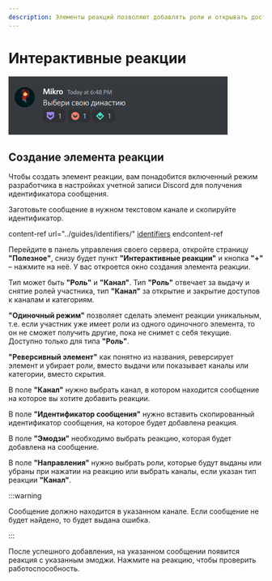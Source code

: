 ```yaml
---
description: Элементы реакций позволяют добавлять роли и открывать доступы к категориям, текстовым и голосовым каналам при нажатии на реакцию под сообщением
---
```


# Интерактивные реакции

![Демонстрация](../../static/.gitbook/assets/Discord_TO0BtFSL7V.gif)

## Создание элемента реакции <a href="#create-reaction-element" id="create-reaction-element"></a>

Чтобы создать элемент реакции, вам понадобится включенный режим разработчика в настройках учетной записи Discord для получения идентификатора сообщения.

Заготовьте сообщение в нужном текстовом канале и скопируйте идентификатор.

content-ref url="../guides/identifiers/"
[identifiers](../guides/identifiers/)
endcontent-ref

Перейдите в панель управления своего сервера, откройте страницу **"Полезное"**, снизу будет пункт **"Интерактивные реакции"** и кнопка **"+"** – нажмите на неё. У вас откроется окно создания элемента реакции.

Тип может быть **"Роль"** и **"Канал"**. Тип **"Роль"** отвечает за выдачу и снятие ролей участника, тип **"Канал"** за открытие и закрытие доступов к каналам и категориям.

**"Одиночный режим"** позволяет сделать элемент реакции уникальным, т.е. если участник уже имеет роли из одного одиночного элемента, то он не сможет получить другие, пока не снимет с себя текущие. Доступно только для типа **"Роль"**.

**"Реверсивный элемент"** как понятно из названия, реверсирует элемент и убирает роли, вместо выдачи или показывает каналы или категории, вместо скрытия.

В поле **"Канал"** нужно выбрать канал, в котором находится сообщение на которое вы хотите добавить реакции.

В поле **"Идентификатор сообщения"** нужно вставить скопированный идентификатор сообщения, на которое будет добавлена реакция.

В поле **"Эмодзи"** необходимо выбрать реакцию, которая будет добавлена на сообщение.

В поле **"Направления"** нужно выбрать роли, которые будут выданы или убраны при нажатии на реакцию или выбрать каналы, если указан тип реакции **"Канал"**.

:::warning

Сообщение должно находится в указанном канале. Если сообщение не будет найдено, то будет выдана ошибка.

:::

После успешного добавления, на указанном сообщении появится реакция с указанным эмоджи. Нажмите на реакцию, чтобы проверить работоспособность.
